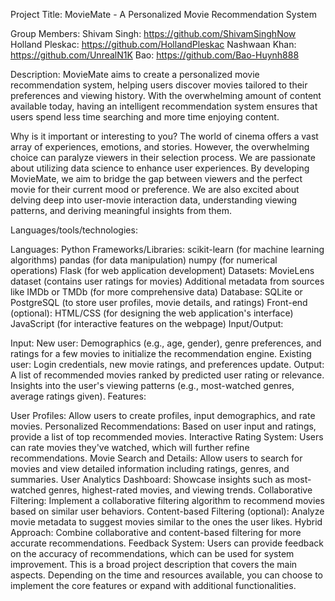 Project Title: MovieMate - A Personalized Movie Recommendation System

Group Members: 
Shivam Singh: https://github.com/ShivamSinghNow
Holland Pleskac: https://github.com/HollandPleskac
Nashwaan Khan: https://github.com/UnrealN1K
Bao: https://github.com/Bao-Huynh888

Description:
MovieMate aims to create a personalized movie recommendation system, helping users discover movies tailored to their preferences and viewing history. With the overwhelming amount of content available today, having an intelligent recommendation system ensures that users spend less time searching and more time enjoying content.

Why is it important or interesting to you?
The world of cinema offers a vast array of experiences, emotions, and stories. However, the overwhelming choice can paralyze viewers in their selection process. We are passionate about utilizing data science to enhance user experiences. By developing MovieMate, we aim to bridge the gap between viewers and the perfect movie for their current mood or preference. We are also excited about delving deep into user-movie interaction data, understanding viewing patterns, and deriving meaningful insights from them.

Languages/tools/technologies:

Languages: Python
Frameworks/Libraries:
scikit-learn (for machine learning algorithms)
pandas (for data manipulation)
numpy (for numerical operations)
Flask (for web application development)
Datasets:
MovieLens dataset (contains user ratings for movies)
Additional metadata from sources like IMDb or TMDb (for more comprehensive data)
Database: SQLite or PostgreSQL (to store user profiles, movie details, and ratings)
Front-end (optional):
HTML/CSS (for designing the web application's interface)
JavaScript (for interactive features on the webpage)
Input/Output:

Input:
New user: Demographics (e.g., age, gender), genre preferences, and ratings for a few movies to initialize the recommendation engine.
Existing user: Login credentials, new movie ratings, and preferences update.
Output:
A list of recommended movies ranked by predicted user rating or relevance.
Insights into the user's viewing patterns (e.g., most-watched genres, average ratings given).
Features:

User Profiles: Allow users to create profiles, input demographics, and rate movies.
Personalized Recommendations: Based on user input and ratings, provide a list of top recommended movies.
Interactive Rating System: Users can rate movies they've watched, which will further refine recommendations.
Movie Search and Details: Allow users to search for movies and view detailed information including ratings, genres, and summaries.
User Analytics Dashboard: Showcase insights such as most-watched genres, highest-rated movies, and viewing trends.
Collaborative Filtering: Implement a collaborative filtering algorithm to recommend movies based on similar user behaviors.
Content-based Filtering (optional): Analyze movie metadata to suggest movies similar to the ones the user likes.
Hybrid Approach: Combine collaborative and content-based filtering for more accurate recommendations.
Feedback System: Users can provide feedback on the accuracy of recommendations, which can be used for system improvement.
This is a broad project description that covers the main aspects. Depending on the time and resources available, you can choose to implement the core features or expand with additional functionalities.





